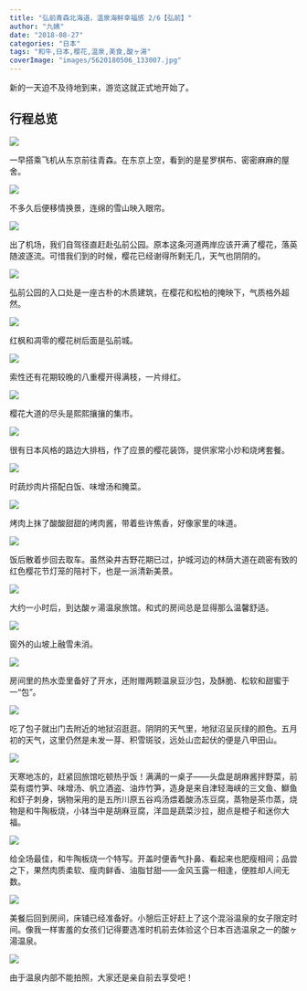 ```yaml
---
title: "弘前青森北海道，温泉海鲜幸福感 2/6【弘前】"
author: "九姨"
date: "2018-08-27"
categories: "日本"
tags: "和牛,日本,樱花,温泉,美食,酸ヶ湯"
coverImage: "images/5620180506_133007.jpg"
---
```


新的一天迫不及待地到来，游览这就正式地开始了。

## 行程总览

![](images/Screen-Shot-2018-08-20-at-21.02.09.png)

一早搭乘飞机从东京前往青森。在东京上空，看到的是星罗棋布、密密麻麻的屋舍。

![](images/5620180506_081837.jpg)

不多久后便移情换景，连绵的雪山映入眼帘。

![](images/5620180506_083706.jpg)

出了机场，我们自驾径直赶赴弘前公园。原本这条河道两岸应该开满了樱花，落英随波逐流。可惜我们到的时候，樱花已经谢得所剩无几，天气也阴阴的。

![](images/56P1030246.jpg)

弘前公园的入口处是一座古朴的木质建筑，在樱花和松柏的掩映下，气质格外超然。

![](images/5620180506_115247.jpg)

红枫和凋零的樱花树后面是弘前城。

![](images/56P1030288.jpg)

索性还有花期较晚的八重樱开得满枝，一片绯红。

![](images/5620180506_122012.jpg)

樱花大道的尽头是熙熙攘攘的集市。

![](images/5620180506_131645_1.jpg)

很有日本风格的路边大排档，作了应景的樱花装饰，提供家常小炒和烧烤套餐。

![](images/56P1030344.jpg)

时蔬炒肉片搭配白饭、味增汤和腌菜。

![](images/56P1030338.jpg)

烤肉上抹了酸酸甜甜的烤肉酱，带着些许焦香，好像家里的味道。

![](images/56P1030341.jpg)

饭后散着步回去取车。虽然染井吉野花期已过，护城河边的林荫大道在疏密有致的红色樱花节灯笼的陪衬下，也是一派清新美景。

![](images/5620180506_133008.jpg)

大约一小时后，到达酸ヶ湯温泉旅馆。和式的房间总是显得那么温馨舒适。

![](images/5620180506_153835.jpg)

窗外的山坡上融雪未消。

![](images/57IMG_20180507_090828.jpg)

房间里的热水壶里备好了开水，还附赠两颗温泉豆沙包，及酥脆、松软和甜蜜于一“包”。

![](images/5620180506_160304.jpg)

吃了包子就出门去附近的地狱沼逛逛。阴阴的天气里，地狱沼呈灰绿的颜色。五月初的天气，这里仍然是未发一芽、积雪斑驳，远处山峦起伏的便是八甲田山。

![](images/5620180506_163420.jpg)

天寒地冻的，赶紧回旅馆吃顿热乎饭！满满的一桌子——头盘是胡麻酱拌野菜，前菜有煨竹笋、味增汤、帆立酒盗、油炸竹笋，造身是来自津轻海峡的三文鱼、鰤鱼和虾子刺身，锅物采用的是五所川原五谷鸡汤煨着酸汤冻豆腐，蒸物是茶巾蒸，烧物是和牛陶板烧，小钵当中是胡麻豆腐，洋皿是蔬菜沙拉，甜点是橙子和迷你大福。

![](images/56IMG_20180506_174231.jpg)

给全场最佳，和牛陶板烧一个特写。开盖时便香气扑鼻、看起来也肥瘦相间；品尝之下，果然肉质柔软、瘦肉鲜香、油脂甘甜——金风玉露一相逢，便胜却人间无数。

![](images/5620180506_174843.jpg)

美餐后回到房间，床铺已经准备好。小憩后正好赶上了这个混浴温泉的女子限定时间。像我一样害羞的女孩们记得要选准时机前去体验这个日本百选温泉之一的酸ヶ湯温泉。

![](images/5620180506_184132.jpg)

由于温泉内部不能拍照，大家还是亲自前去享受吧！
